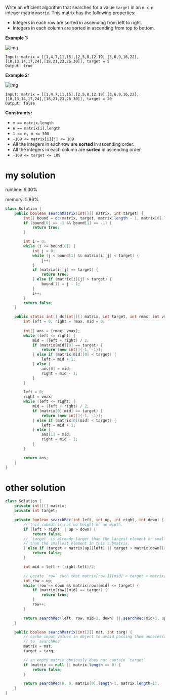 Write an efficient algorithm that searches for a value `target` in an `m x n` integer matrix `matrix`. This matrix has the following properties:

- Integers in each row are sorted in ascending from left to right.
- Integers in each column are sorted in ascending from top to bottom.

 

**Example 1:**

![img](https://assets.leetcode.com/uploads/2020/11/24/searchgrid2.jpg)

```
Input: matrix = [[1,4,7,11,15],[2,5,8,12,19],[3,6,9,16,22],[10,13,14,17,24],[18,21,23,26,30]], target = 5
Output: true
```

**Example 2:**

![img](https://assets.leetcode.com/uploads/2020/11/24/searchgrid.jpg)

```
Input: matrix = [[1,4,7,11,15],[2,5,8,12,19],[3,6,9,16,22],[10,13,14,17,24],[18,21,23,26,30]], target = 20
Output: false
```

 

**Constraints:**

- `m == matrix.length`
- `n == matrix[i].length`
- `1 <= n, m <= 300`
- `-109 <= matrix[i][j] <= 109`
- All the integers in each row are **sorted** in ascending order.
- All the integers in each column are **sorted** in ascending order.
- `-109 <= target <= 109`

# my solution

runtime: 9.30%

memory: 5.86%

```java
class Solution {
    public boolean searchMatrix(int[][] matrix, int target) {
        int[] bound = dc(matrix, target, matrix.length - 1, matrix[0].length - 1);
        if (bound[0] == -1 && bound[1] == -1) {
            return true;
        }

        int i = 0;
        while (i <= bound[0]) {
            int j = 0;
            while (j < bound[1] && matrix[i][j] < target) {
                j++;
            }
            if (matrix[i][j] == target) {
                return true;
            } else if (matrix[i][j] > target) {
                bound[1] = j - 1;
            }
            i++;
        }
        return false;
    }

    public static int[] dc(int[][] matrix, int target, int rmax, int vmax) {
        int left = 0, right = rmax, mid = 0;
        
        int[] ans = {rmax, vmax};
        while (left <= right) {
            mid = (left + right) / 2;
            if (matrix[mid][0] == target) {
                return (new int[]{-1, -1});
            } else if (matrix[mid][0] < target) {
                left = mid + 1;
            } else {
                ans[0] = mid;
                right = mid - 1;
            }
        }

        left = 0; 
        right = vmax;
        while (left <= right) {
            mid = (left + right) / 2;
            if (matrix[0][mid] == target) {
                return (new int[]{-1, -1});
            } else if (matrix[0][mid] < target) {
                left = mid + 1;
            } else {
                ans[1] = mid;
                right = mid - 1;
            }
        }

        return ans;
    }
}
```

# other solution

```java
class Solution {
    private int[][] matrix;
    private int target;

    private boolean searchRec(int left, int up, int right, int down) {
        // this submatrix has no height or no width.
        if (left > right || up > down) {
            return false;
        // `target` is already larger than the largest element or smaller
        // than the smallest element in this submatrix.
        } else if (target < matrix[up][left] || target > matrix[down][right]) {
            return false;
        }

        int mid = left + (right-left)/2;

        // Locate `row` such that matrix[row-1][mid] < target < matrix[row][mid]
        int row = up;
        while (row <= down && matrix[row][mid] <= target) {
            if (matrix[row][mid] == target) {
                return true;
            }
            row++;
        }

        return searchRec(left, row, mid-1, down) || searchRec(mid+1, up, right, row-1);
    }

    public boolean searchMatrix(int[][] mat, int targ) {
        // cache input values in object to avoid passing them unnecessarily
        // to `searchRec`
        matrix = mat;
        target = targ;

        // an empty matrix obviously does not contain `target`
        if (matrix == null || matrix.length == 0) {
            return false;
        }

        return searchRec(0, 0, matrix[0].length-1, matrix.length-1);
    }
}
```

